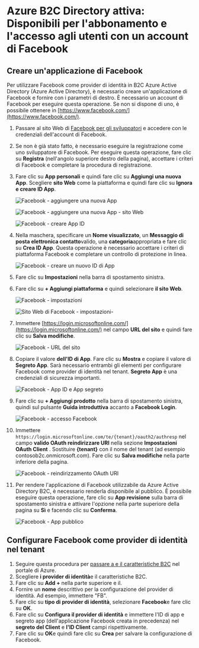 <properties
    pageTitle="Azure B2C Directory attiva: Configurazione di Facebook | Microsoft Azure"
    description="Fornire per l'abbonamento e l'accesso agli utenti con un account di Facebook nelle applicazioni che sono protetti da Azure Active Directory B2C."
    services="active-directory-b2c"
    documentationCenter=""
    authors="swkrish"
    manager="mbaldwin"
    editor="bryanla"/>

<tags
    ms.service="active-directory-b2c"
    ms.workload="identity"
    ms.tgt_pltfrm="na"
    ms.devlang="na"
    ms.topic="article"
    ms.date="07/24/2016"
    ms.author="swkrish"/>

# <a name="azure-active-directory-b2c-provide-sign-up-and-sign-in-to-consumers-with-facebook-accounts"></a>Azure B2C Directory attiva: Disponibili per l'abbonamento e l'accesso agli utenti con un account di Facebook

## <a name="create-a-facebook-application"></a>Creare un'applicazione di Facebook

Per utilizzare Facebook come provider di identità in B2C Azure Active Directory (Azure Active Directory), è necessario creare un'applicazione di Facebook e fornire con i parametri di destro. È necessario un account di Facebook per eseguire questa operazione. Se non si dispone di uno, è possibile ottenere in [https://www.facebook.com/](https://www.facebook.com/).

1. Passare al sito Web di [Facebook per gli sviluppatori](https://developers.facebook.com/) e accedere con le credenziali dell'account di Facebook.
2. Se non è già stato fatto, è necessario eseguire la registrazione come uno sviluppatore di Facebook. Per eseguire questa operazione, fare clic su **Registra** (nell'angolo superiore destro della pagina), accettare i criteri di Facebook e completare la procedura di registrazione.
3. Fare clic su **App personali** e quindi fare clic su **Aggiungi una nuova App**. Scegliere **sito Web** come la piattaforma e quindi fare clic su **Ignora e creare ID App**.

    ![Facebook - aggiungere una nuova App](./media/active-directory-b2c-setup-fb-app/fb-add-new-app.png)

    ![Facebook - aggiungere una nuova App - sito Web](./media/active-directory-b2c-setup-fb-app/fb-add-new-app-website.png)

    ![Facebook - creare App ID](./media/active-directory-b2c-setup-fb-app/fb-new-app-skip.png)

4. Nella maschera, specificare un **Nome visualizzato**, un **Messaggio di posta elettronica contatto**valido, una **categoria**appropriata e fare clic su **Crea ID App**. Questa operazione è necessario accettare i criteri di piattaforma Facebook e completare un controllo di protezione in linea.

    ![Facebook - creare un nuovo ID di App](./media/active-directory-b2c-setup-fb-app/fb-create-app-id.png)

5. Fare clic su **Impostazioni** nella barra di spostamento sinistra.
6. Fare clic su **+ Aggiungi piattaforma** e quindi selezionare **il sito Web**.

    ![Facebook - impostazioni](./media/active-directory-b2c-setup-fb-app/fb-settings.png)

    ![Sito Web di Facebook - impostazioni-](./media/active-directory-b2c-setup-fb-app/fb-website.png)

7. Immettere [https://login.microsoftonline.com/](https://login.microsoftonline.com/) nel campo **URL del sito** e quindi fare clic su **Salva modifiche**.

    ![Facebook - URL del sito](./media/active-directory-b2c-setup-fb-app/fb-site-url.png)

8. Copiare il valore **dell'ID di App**. Fare clic su **Mostra** e copiare il valore di **Segreto App**. Sarà necessario entrambi gli elementi per configurare Facebook come provider di identità nel tenant. **Segreto App** è una credenziali di sicurezza importanti.

    ![Facebook - App ID e App segreto](./media/active-directory-b2c-setup-fb-app/fb-app-id-app-secret.png)

9. Fare clic su **+ Aggiungi prodotto** nella barra di spostamento sinistra, quindi sul pulsante **Guida introduttiva** accanto a **Facebook Login**.

    ![Facebook - accesso Facebook](./media/active-directory-b2c-setup-fb-app/fb-login.png)

10. Immettere `https://login.microsoftonline.com/te/{tenant}/oauth2/authresp` nel campo **valido OAuth reindirizzare URI** nella sezione **Impostazioni OAuth Client** . Sostituire **{tenant}** con il nome del tenant (ad esempio contosob2c.onmicrosoft.com). Fare clic su **Salva modifiche** nella parte inferiore della pagina.

    ![Facebook - reindirizzamento OAuth URI](./media/active-directory-b2c-setup-fb-app/fb-oauth-redirect-uri.png)

11. Per rendere l'applicazione di Facebook utilizzabile da Azure Active Directory B2C, è necessario renderla disponibile al pubblico. È possibile eseguire questa operazione, fare clic su **App revisione** sulla barra di spostamento sinistra e attivare l'opzione nella parte superiore della pagina su **Sì** e facendo clic su **Conferma**.

    ![Facebook - App pubblico](./media/active-directory-b2c-setup-fb-app/fb-app-public.png)

## <a name="configure-facebook-as-an-identity-provider-in-your-tenant"></a>Configurare Facebook come provider di identità nel tenant

1. Seguire questa procedura per [passare a e il caratteristiche B2C](active-directory-b2c-app-registration.md#navigate-to-the-b2c-features-blade) nel portale di Azure.
2. Scegliere **i provider di identità**e il caratteristiche B2C.
3. Fare clic su **Add +** nella parte superiore e il.
4. Fornire un **nome** descrittivo per la configurazione del provider di identità. Ad esempio, immettere "FB".
5. Fare clic su **tipo di provider di identità**, selezionare **Facebook**e fare clic su **OK**.
6. Fare clic su **Configura il provider di identità** e immettere l'ID di app e segreto app (dell'applicazione Facebook creata in precedenza) nel **segreto del Client** e **l'ID Client** campi rispettivamente.
7. Fare clic su **OK**e quindi fare clic su **Crea** per salvare la configurazione di Facebook.
